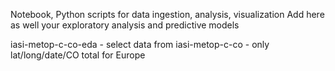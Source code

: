 Notebook, Python scripts for data ingestion, analysis, visualization
Add here as well your exploratory analysis and predictive models

iasi-metop-c-co-eda - select data from iasi-metop-c-co - only lat/long/date/CO total for Europe

